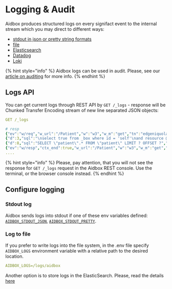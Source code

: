 # Logging & Audit

Aidbox produces structured logs on every signifact event to the internal stream which you may direct to different ways:

* [stdout in json or pretty string formats](./#stdour-log)
* [file](./#log-to-file)
* [Elasticsearch](elastic-logs-and-monitoring-integration.md)
* [Datadog](datadog-guide.md)
* [Loki](loki-integration.md)

{% hint style="info" %}
Aidbox logs can be used in audit. Please, see our [article on auditing](audit.md) for more info.
{% endhint %}

## Logs API

You can get current logs through REST API by `GET /_logs` - response will be Chunked Transfer Encoding stream of new line separated JSON objects:

```yaml
GET /_logs

# resp
{"ev":"w/req","w_url":"/Patient","w":"w3","w_m":"get","tn":"edgeniquola","ts":"2019-04-18T13:35:43Z","w_addr":"83.243.75.14, 35.244.249.127","ctx":"d0625fcf-f1a7-4b78-bbdf-b4ec87b6fb57","w_qs":null}
{"d":3,"sql":"\nselect true from _box where id = 'self'\nand resource @>\njsonb_build_object(\n  'participant',\n  jsonb_build_array(json_build_object('user', json_build_object('id', ?::text )))\n) ","db_prm":["github-32066"],"ts":"2019-04-18T13:35:43Z","w":"w3","ev":"db/q","tn":"edgeniquola","ctx":"d0625fcf-f1a7-4b78-bbdf-b4ec87b6fb57"}
{"d":8,"sql":"SELECT \"patient\".* FROM \"patient\" LIMIT ? OFFSET ?","db_prm":["100","0"],"ts":"2019-04-18T13:35:43Z","w":"w3","ev":"db/q","tn":"edgeniquola","ctx":"d0625fcf-f1a7-4b78-bbdf-b4ec87b6fb57"}
{"ev":"w/resp","ctx_end":true,"w_url":"/Patient","w":"w3","w_m":"get","tn":"edgeniquola","ts":"2019-04-18T13:35:43Z","d":15,"w_st":200,"ctx":"d0625fcf-f1a7-4b78-bbdf-b4ec87b6fb57"}
....
```

{% hint style="info" %}
Please, pay attention, that you will not see the response for `GET /_logs` request in the Aidbox REST console. Use the terminal, or the browser console instead.
{% endhint %}

## Configure logging

### Stdout log

Aidbox sends logs into stdout if one of these env variables defined: [`AIDBOX_STDOUT_JSON`](../../reference/configuration/environment-variables/optional-environment-variables.md#aidbox\_stdout\_json), [`AIDBOX_STDOUT_PRETTY`](../../reference/configuration/environment-variables/optional-environment-variables.md#aidbox\_stdout\_pretty).&#x20;

### Log to file

If you prefer to write logs into the file system, in the .env file specify `AIDBOX_LOGS` environment variable with a relative path to the desired location.

```yaml
AIDBOX_LOGS=/logs/aidbox
```

Another option is to store logs in the ElasticSearch. Please, read the details [here](https://docs.aidbox.app/app-development-guides/receive-logs-from-your-app/elastic-logs-and-monitoring-integration)
